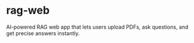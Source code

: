 # rag-web
AI-powered RAG web app that lets users upload PDFs, ask questions, and get precise answers instantly.
